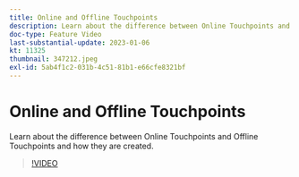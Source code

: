 ```yaml
---
title: Online and Offline Touchpoints
description: Learn about the difference between Online Touchpoints and Offline Touchpoints and how they are created.
doc-type: Feature Video
last-substantial-update: 2023-01-06
kt: 11325
thumbnail: 347212.jpeg
exl-id: 5ab4f1c2-031b-4c51-81b1-e66cfe8321bf
---
```

# Online and Offline Touchpoints

Learn about the difference between Online Touchpoints and Offline Touchpoints and how they are created.

>[!VIDEO](https://video.tv.adobe.com/v/347212/?quality=12&learn=on)
